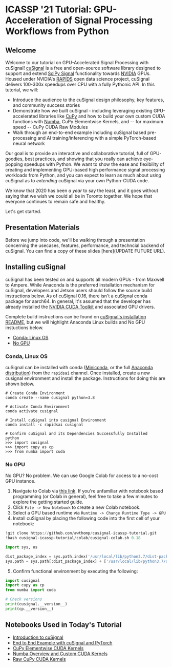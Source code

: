 # ICASSP '21 Tutorial: GPU-Acceleration of Signal Processing Workflows from Python

## Welcome
Welcome to our tutorial on GPU-Accelerated Signal Processing with cuSignal! [cuSignal](https://github.com/rapidsai/cusignal) is a free and open-source software library designed to support and extend [SciPy Signal](https://docs.scipy.org/doc/scipy/reference/signal.html) functionality towards [NVIDIA](https://www.nvidia.com/en-us/) GPUs. Housed under NVIDIA's [RAPIDS](https://rapids.ai/) open data science project, cuSignal delivers 100-300x speedups over CPU with a fully Pythonic API. In this tutorial, we will:
- Introduce the audience to the cuSignal design philosophy, key features, and community success stories
- Demonstrate how we built cuSignal - including leveraging existing GPU-accelerated libraries like [CuPy](https://cupy.dev/) and how to build your own custom CUDA functions with [Numba](https://numba.pydata.org/), CuPy Elementwise Kernels, and -- for maximum speed -- CuPy CUDA Raw Modules
- Walk through an end-to-end example including cuSignal based pre-processing and AI training/inferencing with a simple PyTorch-based neural network

Our goal is to provide an interactive and collaborative tutorial, full of GPU-goodies, best practices, and showing that you really can achieve eye-popping speedups with Python. We want to show the ease and flexibility of creating and implementing GPU-based high performance signal processing workloads from Python, and you can expect to learn as much about *using* cuSignal as to *extending* cuSignal via your own Python-CUDA code.

We know that 2020 has been *a year* to say the least, and it goes without saying that we wish we could all be in Toronto together. We hope that everyone continues to remain safe and healthy.

Let's get started.

## Presentation Materials
Before we jump into code, we'll be walking through a presentation concerning the usecases, features, performance, and techncial backend of cuSignal. You can find a copy of these slides [here](UPDATE FUTURE URL).

## Installing cuSignal
cuSignal has been tested on and supports all modern GPUs - from Maxwell to Ampere. While Anaconda is the preferred installation mechanism for cuSignal, developers and Jetson users should follow the source build instructions below. As of cuSignal 0.16, there isn't a cuSignal conda package for aarch64. In general, it's assumed that the developer has already installed the [NVIDIA CUDA Toolkit](https://developer.nvidia.com/cuda-toolkit) and associated GPU drivers.

Complete build instructions can be found on [cuSignal's installation README](https://github.com/rapidsai/cusignal#installation), but we will highlight Anaconda Linux builds and No GPU instuctions below.

* [Conda: Linux OS](#conda-linux-os)
* [No GPU](#no-gpu)

### Conda, Linux OS
cuSignal can be installed with conda ([Miniconda](https://docs.conda.io/en/latest/miniconda.html), or the full [Anaconda distribution](https://www.anaconda.com/distribution/)) from the `rapidsai` channel. Once installed, create a new cusignal environment and install the package. Instructions for doing this are shown below.

```
# Create Conda Environment
conda create --name cusignal python=3.8

# Activate Conda Environment
conda activate cusignal

# Install cuSignal into cusignal Environment
conda install -c rapidsai cusignal

# Confirm cuSignal and its Dependencies Successfully Installed
python
>>> import cusignal
>>> import cupy as cp
>>> from numba import cuda
```

### No GPU
No GPU? No problem. We can use Google Colab for access to a no-cost GPU instance.
1. Navigate to Colab via [this link](https://colab.research.google.com/notebooks/intro.ipynb). If you're unfamiliar with notebook based programming (or Colab in general), feel free to take a few minutes to explore the getting started guide.
2. Click `File -> New Notebook` to create a new Colab notebook.
3. Select a GPU based runtime via `Runtime -> Change Runtime Type -> GPU`
4. Install cuSignal by placing the following code into the first cell of your notebook:

```python
!git clone https://github.com/awthomp/cusignal-icassp-tutorial.git
!bash cusignal-icassp-tutorial/colab/cusignal-colab.sh 0.18

import sys, os

dist_package_index = sys.path.index('/usr/local/lib/python3.7/dist-packages')
sys.path = sys.path[:dist_package_index] + ['/usr/local/lib/python3.7/site-packages'] + sys.path[dist_package_index:]
```
5. Confirm functional environment by executing the following:

```python
import cusignal
import cupy as cp
from numba import cuda

# Check versions
print(cusignal.__version__)
print(cp.__version__)
```

## Notebooks Used in Today's Tutorial
* [Introduction to cuSignal](https://github.com/awthomp/cusignal-icassp-tutorial/blob/main/notebooks/cusignal_api/cusignal_api_examples.ipynb)
* [End to End Example with cuSignal and PyTorch](https://github.com/awthomp/cusignal-icassp-tutorial/blob/main/notebooks/cusignal_api/cusignal_AI_training.ipynb)
* [CuPy Elementwise CUDA Kernels](https://github.com/awthomp/cusignal-icassp-tutorial/tree/main/notebooks/cupy_elementwise)
* [Numba Overview and Custom CUDA Kernels](https://github.com/awthomp/cusignal-icassp-tutorial/blob/main/notebooks/numba_cuda/numba_cuda_examples.ipynb)
* [Raw CuPy CUDA Kernels](https://github.com/awthomp/cusignal-icassp-tutorial/tree/main/notebooks/raw_cupy_cuda)
